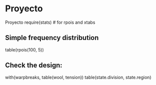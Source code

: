 # Proyecto
Proyecto
require(stats) # for rpois and xtabs
## Simple frequency distribution
table(rpois(100, 5))
## Check the design:
with(warpbreaks, table(wool, tension))
table(state.division, state.region)
